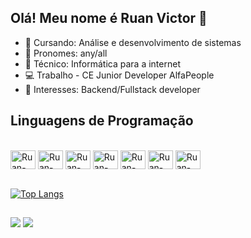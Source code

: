## Olá! Meu nome é Ruan Victor 👋

- 🌱 Cursando: Análise e desenvolvimento de sistemas
- 🫠 Pronomes: any/all
- 📡 Técnico: Informática para a internet
- 💻 Trabalho - CE Junior Developer AlfaPeople
- 🤩 Interesses: Backend/Fullstack developer

## Linguagens de Programação

<div style="display: inline_block"><br>
  <img align="center" alt="Ruan-Py" height="30" width="40" src="https://cdn.jsdelivr.net/gh/devicons/devicon/icons/python/python-original.svg">
  <img align="center" alt="Ruan-CSS" height="30" width="40" src="https://cdn.jsdelivr.net/gh/devicons/devicon/icons/css3/css3-original.svg">
  <img align="center" alt="Ruan-HTML" height="30" width="40" src="https://cdn.jsdelivr.net/gh/devicons/devicon/icons/html5/html5-original.svg">
  <img align="center" alt="Ruan-Java" height="30" width="40" src="https://cdn.jsdelivr.net/gh/devicons/devicon/icons/java/java-original.svg">
  <img align="center" alt="Ruan-MySQL" height="30" width="40" src="https://cdn.jsdelivr.net/gh/devicons/devicon/icons/mysql/mysql-original.svg">
  <img align="center" alt="Ruan-JS" height="30" width="40" src="https://cdn.jsdelivr.net/gh/devicons/devicon/icons/javascript/javascript-original.svg">
  <img align="center" alt="Ruan-CSharp" height="30" width="40" src="https://cdn.jsdelivr.net/gh/devicons/devicon/icons/csharp/csharp-original.svg" />

</div> <br>

[![Top Langs](https://github-readme-stats.vercel.app/api/top-langs/?username=rabisc00&layout=compact)](https://github.com/anuraghazra/github-readme-stats)
  
  ##
  
  <div>
  <a href = "mailto:ruanvictor.qa@gmail.com"><img src="https://img.shields.io/badge/-Gmail-%23333?style=for-the-badge&logo=gmail&logoColor=white" target="_blank"></a>
  <a href="https://www.linkedin.com/in/ruan-victor-anastacio-ba3442211/" target="_blank"><img src="https://img.shields.io/badge/-LinkedIn-%230077B5?style=for-the-badge&logo=linkedin&logoColor=white" target="_blank"></a>
  </div>
